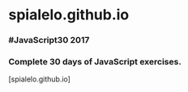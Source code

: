 # spialelo.github.io

### #JavaScript30 2017
### Complete 30 days of JavaScript exercises.

[spialelo.github.io]